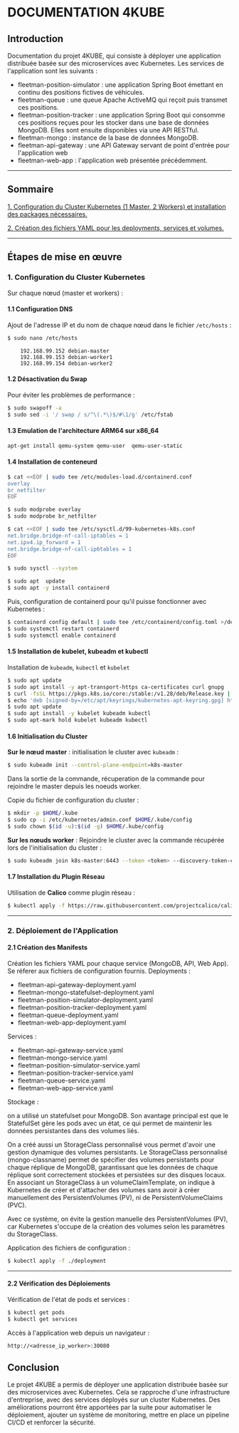 # DOCUMENTATION 4KUBE

## Introduction

Documentation du projet 4KUBE, qui consiste à déployer une application distribuée basée sur des microservices avec Kubernetes. Les services de l'application sont les suivants :

- fleetman-position-simulator : une application Spring Boot émettant en continu des positions fictives de véhicules.
- fleetman-queue : une queue Apache ActiveMQ qui reçoit puis transmet ces positions.
- fleetman-position-tracker : une application Spring Boot qui consomme ces positions reçues pour les stocker dans une base de données MongoDB. Elles sont ensuite disponibles via une API RESTful.
- fleetman-mongo : instance de la base de données MongoDB.
- fleetman-api-gateway : une API Gateway servant de point d'entrée pour l'application web
- fleetman-web-app : l'application web présentée précédemment.

---

## Sommaire

[1. Configuration du Cluster Kubernetes (1 Master, 2 Workers) et installation des packages nécessaires.](#1-configuration-du-cluster-kubernetes)

[2. Création des fichiers YAML pour les deployments, services et volumes.](#2-déploiement-de-lapplication)

---

## Étapes de mise en œuvre

### 1. Configuration du Cluster Kubernetes

Sur chaque nœud (master et workers) :

#### 1.1 Configuration DNS

Ajout de l'adresse IP et du nom de chaque nœud dans le fichier `/etc/hosts` :

```bash
$ sudo nano /etc/hosts
```

```plaintext
    192.168.99.152 debian-master
    192.168.99.153 debian-worker1
    192.168.99.154 debian-worker2
```

#### 1.2 Désactivation du Swap

Pour éviter les problèmes de performance :

```bash
$ sudo swapoff -a
$ sudo sed -i '/ swap / s/^\(.*\)$/#\1/g' /etc/fstab
```

#### 1.3 Emulation de l'architecture ARM64 sur x86_64

```bash
apt-get install qemu-system qemu-user  qemu-user-static
```

#### 1.4 Installation de conteneurd

```bash
$ cat <<EOF | sudo tee /etc/modules-load.d/containerd.conf
overlay
br_netfilter
EOF

$ sudo modprobe overlay
$ sudo modprobe br_netfilter

$ cat <<EOF | sudo tee /etc/sysctl.d/99-kubernetes-k8s.conf
net.bridge.bridge-nf-call-iptables = 1
net.ipv4.ip_forward = 1
net.bridge.bridge-nf-call-ip6tables = 1
EOF

$ sudo sysctl --system

$ sudo apt  update
$ sudo apt -y install containerd
```

Puis, configuration de containerd pour qu'il puisse fonctionner avec Kubernetes :

```bash
$ containerd config default | sudo tee /etc/containerd/config.toml >/dev/null 2>&1
$ sudo systemctl restart containerd
$ sudo systemctl enable containerd
```

#### 1.5 Installation de kubelet, kubeadm et kubectl

Installation de `kubeadm`, `kubectl` et `kubelet`

```bash
$ sudo apt update
$ sudo apt install -y apt-transport-https ca-certificates curl gnupg
$ curl -fsSL https://pkgs.k8s.io/core:/stable:/v1.28/deb/Release.key | sudo gpg --dearmor -o /etc/apt/keyrings/kubernetes-apt-keyring.gpg
$ echo 'deb [signed-by=/etc/apt/keyrings/kubernetes-apt-keyring.gpg] https://pkgs.k8s.io/core:/stable:/v1.28/deb/ /' | sudo tee /etc/apt/sources.list.d/kubernetes.list
$ sudo apt update
$ sudo apt install -y kubelet kubeadm kubectl
$ sudo apt-mark hold kubelet kubeadm kubectl
```

#### 1.6 Initialisation du Cluster

**Sur le nœud master** :
initialisation le cluster avec `kubeadm` :

```bash
$ sudo kubeadm init --control-plane-endpoint=k8s-master
```

Dans la sortie de la commande, récuperation de la commande pour rejoindre le master depuis les noeuds worker.

Copie du fichier de configuration du cluster :

```bash
$ mkdir -p $HOME/.kube
$ sudo cp -i /etc/kubernetes/admin.conf $HOME/.kube/config
$ sudo chown $(id -u):$(id -g) $HOME/.kube/config
```

**Sur les nœuds worker** :
Rejoindre le cluster avec la commande récupérée lors de l'initialisation du cluster :

```bash
$ sudo kubeadm join k8s-master:6443 --token <token> --discovery-token-ca-cert-hash sha256:<hash>
```

#### 1.7 Installation du Plugin Réseau

Utilisation de **Calico** comme plugin réseau :

```bash
$ kubectl apply -f https://raw.githubusercontent.com/projectcalico/calico/v3.26.1/manifests/calico.yaml
```

---

### 2. Déploiement de l'Application

#### 2.1 Création des Manifests

Création les fichiers YAML pour chaque service (MongoDB, API, Web App).
Se réferer aux fichiers de configuration fournis.
Deployments :

- fleetman-api-gateway-deployment.yaml
- fleetman-mongo-statefulset-deployment.yaml
- fleetman-position-simulator-deployment.yaml
- fleetman-position-tracker-deployment.yaml
- fleetman-queue-deployment.yaml
- fleetman-web-app-deployment.yaml

Services :

- fleetman-api-gateway-service.yaml
- fleetman-mongo-service.yaml
- fleetman-position-simulator-service.yaml
- fleetman-position-tracker-service.yaml
- fleetman-queue-service.yaml
- fleetman-web-app-service.yaml

Stockage :

on a utilisé un statefulset pour MongoDB. Son avantage principal est que le StatefulSet gère les pods avec un état, ce qui permet de maintenir les données persistantes dans des volumes liés.

On a créé aussi un StorageClass personnalisé vous permet d'avoir une gestion dynamique des volumes persistants. Le StorageClass personnalisé (mongo-classname) permet de spécifier des volumes persistants pour chaque réplique de MongoDB, garantissant que les données de chaque réplique sont correctement stockées et persistées sur des disques locaux.
En associant un StorageClass à un volumeClaimTemplate, on indique à Kubernetes de créer et d'attacher des volumes sans avoir à créer manuellement des PersistentVolumes (PV), ni de PersistentVolumeClaims (PVC).

Avec ce système, on évite la gestion manuelle des PersistentVolumes (PV), car Kubernetes s'occupe de la création des volumes selon les paramètres du StorageClass.

Application des fichiers de configuration :

```bash
$ kubectl apply -f ./deployment
```

---

#### 2.2 Vérification des Déploiements

Vérification de l'état de pods et services :

```bash
$ kubectl get pods
$ kubectl get services
```

Accès à l'application web depuis un navigateur :

```plaintext
http://<adresse_ip_worker>:30080
```

## Conclusion

Le projet 4KUBE a permis de déployer une application distribuée basée sur des microservices avec Kubernetes. Cela se rapproche d'une infrastructure d'entreprise, avec des services déployés sur un cluster Kubernetes. Des améliorations pourront être apportées par la suite pour automatiser le déploiement, ajouter un système de monitoring, mettre en place un pipeline CI/CD et renforcer la sécurité.
